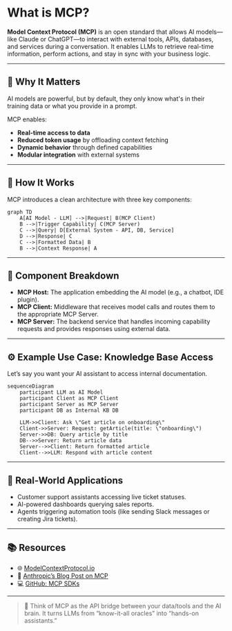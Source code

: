 # What is MCP?

**Model Context Protocol (MCP)** is an open standard that allows AI models—like Claude or ChatGPT—to interact with external tools, APIs, databases, and services during a conversation. It enables LLMs to retrieve real-time information, perform actions, and stay in sync with your business logic.

---

## 🧠 Why It Matters

AI models are powerful, but by default, they only know what's in their training data or what you provide in a prompt.

MCP enables:

- **Real-time access to data**
- **Reduced token usage** by offloading context fetching
- **Dynamic behavior** through defined capabilities
- **Modular integration** with external systems

---

## 🔁 How It Works

MCP introduces a clean architecture with three key components:

```mermaid
graph TD
    A[AI Model - LLM] -->|Request| B(MCP Client)
    B -->|Trigger Capability| C(MCP Server)
    C -->|Query| D[External System - API, DB, Service]
    D -->|Response| C
    C -->|Formatted Data| B
    B -->|Context Response| A
```

---

## 🧩 Component Breakdown

- **MCP Host:** The application embedding the AI model (e.g., a chatbot, IDE plugin).
- **MCP Client:** Middleware that receives model calls and routes them to the appropriate MCP Server.
- **MCP Server:** The backend service that handles incoming capability requests and provides responses using external data.

---

## ⚙️ Example Use Case: Knowledge Base Access

Let’s say you want your AI assistant to access internal documentation.

```mermaid
sequenceDiagram
    participant LLM as AI Model
    participant Client as MCP Client
    participant Server as MCP Server
    participant DB as Internal KB DB

    LLM->>Client: Ask \"Get article on onboarding\"
    Client->>Server: Request: getArticle(title: \"onboarding\")
    Server->>DB: Query article by title
    DB-->>Server: Return article data
    Server-->>Client: Return formatted article
    Client-->>LLM: Respond with article content
```

---

## 🚀 Real-World Applications

- Customer support assistants accessing live ticket statuses.
- AI-powered dashboards querying sales reports.
- Agents triggering automation tools (like sending Slack messages or creating Jira tickets).

---

## 📚 Resources

- 🌐 [ModelContextProtocol.io](https://modelcontextprotocol.io/)
- 📰 [Anthropic’s Blog Post on MCP](https://www.anthropic.com/news/model-context-protocol)
- 💻 [GitHub: MCP SDKs](https://github.com/modelcontextprotocol)

---

> 🧠 Think of MCP as the API bridge between your data/tools and the AI brain. It turns LLMs from “know-it-all oracles” into “hands-on assistants.”
